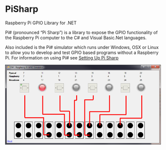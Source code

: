 # PiSharp
Raspberry Pi GPIO Library for .NET

Pi# (pronounced “Pi Sharp”) is a library to expose the GPIO functionality of the Raspberry Pi computer to the C# and Visual Basic.Net languages.

Also included is the Pi# simulator which runs under Windows, OSX or Linux to allow you to develop and test GPIO based programs without a Raspberry Pi. For information on using Pi# see [Setting Up Pi Sharp](https://github.com/andycb/PiSharp/wiki/Setting-Up-Pi-Sharp)

![Simulator screenshot](PiSharpSimScreenshot.png?raw=true "Optional Title")
